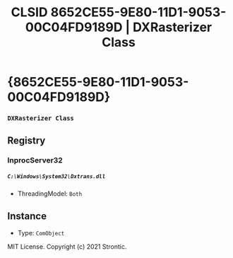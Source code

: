 ﻿---
title: "CLSID 8652CE55-9E80-11D1-9053-00C04FD9189D | DXRasterizer Class"
excerpt: What is COM-Object CLSID 8652CE55-9E80-11D1-9053-00C04FD9189D?
---

# {8652CE55-9E80-11D1-9053-00C04FD9189D}

### `DXRasterizer Class`

## Registry


### InprocServer32

##### `C:\Windows\System32\Dxtrans.dll`
* ThreadingModel: `Both`

## Instance

* Type: `ComObject`

MIT License. Copyright (c) 2021 Strontic.



